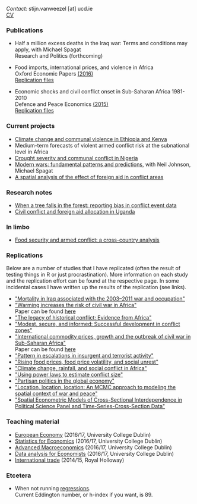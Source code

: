 *Contact:* stijn.vanweezel [at] ucd.ie <br>
[CV](https://github.com/CommonEconomist/cv/raw/master/cv_svw.pdf)

### Publications
* Half a million excess deaths in the Iraq war: Terms and conditions may apply, with Michael Spagat<br>
Research and Politics (forthcoming)

* Food imports, international prices, and violence in Africa <br>
Oxford Economic Papers [(2016)](http://oep.oxfordjournals.org/content/68/3/758.abstract)<br>
[Replication files](https://github.com/CommonEconomist/publications/tree/master/OEP_2016)

* Economic shocks and civil conflict onset in Sub-Saharan Africa 1981-2010<br>
Defence and Peace Economics [(2015)](http://www.tandfonline.com/doi/full/10.1080/10242694.2014.887489) <br>
[Replication files](https://github.com/CommonEconomist/publications/tree/master/DPE_2015)

### Current projects
* [Climate change and communal violence in Ethiopia and Kenya](https://ssrn.com/abstract=2880526)
* Medium-term forecasts of violent armed conflict risk at the subnational level in Africa 
* [Drought severity and communal conflict in Nigeria](https://ssrn.com/abstract=2880540)
* [Modern wars: fundamental patterns and predictions](https://www.royalholloway.ac.uk/economics/documents/pdf/seminars/conference-draft.pdf), with Neil Johnson, Michael Spagat <br> 
* [A spatial analysis of the effect of foreign aid in conflict areas](http://ssrn.com/abstract=2450867)

### Research notes
* [When a tree falls in the forest: reporting bias in conflict event data](http://ssrn.com/abstract=2805949)
* [Civil conflict and foreign aid allocation in Uganda](http://ssrn.com/abstract=2843797)

### In limbo
* [Food security and armed conflict: a cross-country analysis](https://ssrn.com/abstract=2934177)

### Replications
Below are a number of studies that I have replicated (often the result of testing things in R or just procrastination). 
More information on each study and the replication effort can be found at the respective page. In some incidental cases I have written up the results of the replication (see links). 

* ["Mortality in Iraq associated with the 2003–2011 war and occupation"](https://github.com/CommonEconomist/replications/tree/master/2013_Hagopian_et_al)
* ["Warming increases the risk of civil war in Africa"](https://github.com/CommonEconomist/replications/tree/master/2009_Burke_et_al) <br>
Paper can be found [here](http://papers.ssrn.com/abstract_id=2550228) 
* ["The legacy of historical conflict: Evidence from Africa"](https://github.com/CommonEconomist/replications/tree/master/2014_Besley_Reynal-Querol)
* ["Modest, secure, and informed: Successful development in conflict zones"](https://github.com/CommonEconomist/replications/tree/master/2013_Berman_et_al)
* ["International commodity prices, growth and the outbreak of civil war in Sub-Saharan Africa"](https://github.com/CommonEconomist/replications/tree/master/2010_Bruckner_Ciccone)<br>
Paper can be found [here](http://ssrn.com/abstract=2688476)
* ["Pattern in escalations in insurgent and terrorist activity"](https://github.com/CommonEconomist/replications/tree/master/2011_Johnson_et_al)
* ["Rising food prices, food price volatility, and social unrest"](https://github.com/CommonEconomist/replications/tree/master/2015_Bellemare)
* ["Climate change, rainfall, and social conflict in Africa"](https://github.com/CommonEconomist/replications/tree/master/2012_Hendrix_Salehyan)
* ["Using power laws to estimate conflict size"](https://github.com/CommonEconomist/replications/tree/master/2014_Friedman)
* ["Partisan politics in the global economy"](https://github.com/CommonEconomist/replications/tree/master/1998_Garrett)
* ["Location, location, location: An MCMC approach to modeling the spatial context of war and peace"](https://github.com/CommonEconomist/replications/tree/master/2002_Ward_Gleditsch)
* ["Spatial Econometric Models of Cross-Sectional Interdependence in Political Science Panel and Time-Series-Cross-Section Data"](https://github.com/CommonEconomist/replications/tree/master/2007_Franzese_Hays)

### Teaching material
* [European Economy](https://github.com/CommonEconomist/teaching/tree/master/european_economy) (2016/17, University College Dublin)
* [Statistics for Economics](https://github.com/CommonEconomist/teaching/tree/master/statistics_economics) (2016/17, University College Dublin)
* [Advanced Macroeconomics](https://github.com/CommonEconomist/teaching/tree/master/advanced_macroeconomics) (2016/17, University College Dublin)
* [Data analysis for Economists](https://github.com/CommonEconomist/teaching/tree/master/data_analysis) (2016/17, University College Dublin)
* [International trade](https://github.com/CommonEconomist/Teaching/tree/master/international_trade/rhul) (2014/15, Royal Holloway)

### Etcetera
* When not running [regressions](https://www.strava.com/athletes/2135375).<br>
Current Eddington number, or h-index if you want, is 89.


